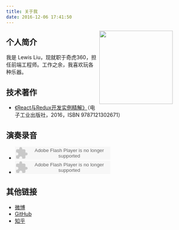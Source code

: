 ```yaml
---
title: 关于我
date: 2016-12-06 17:41:50
---
```


<img src="https://ws4.sinaimg.cn/large/83900b4ejw1fah819zucxj21kw1nr1kx.jpg" width="200" align="right" style="margin-right:50px;"/>

## 个人简介

我是 Lewis Liu，现就职于奇虎360，担任前端工程师。工作之余，我喜欢玩各种乐器。

## 技术著作

- [《React与Redux开发实例精解》](https://lewis617.github.io/2016/11/20/r2-book/)（电子工业出版社，2016，ISBN 9787121302671）

## 演奏录音

- <object type="application/x-shockwave-flash" id="ximalaya_player" data="http://www.ximalaya.com/swf/sound/red.swf?id=12024255" width="260" height="36"></object>
- <object type="application/x-shockwave-flash" id="ximalaya_player" data="http://www.ximalaya.com/swf/sound/red.swf?id=26422399" width="260" height="36"></object>

## 其他链接

- [微博](http://www.weibo.com/u/2207255374)
- [GitHub](https://github.com/lewis617)
- [知乎](https://www.zhihu.com/people/liu-yi-si-15-89)
